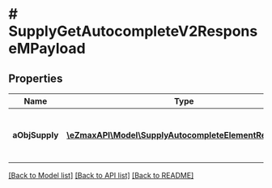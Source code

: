 # # SupplyGetAutocompleteV2ResponseMPayload

## Properties

Name | Type | Description | Notes
------------ | ------------- | ------------- | -------------
**aObjSupply** | [**\eZmaxAPI\Model\SupplyAutocompleteElementResponse[]**](SupplyAutocompleteElementResponse.md) | An array of Supply autocomplete element response. |

[[Back to Model list]](../../README.md#models) [[Back to API list]](../../README.md#endpoints) [[Back to README]](../../README.md)
